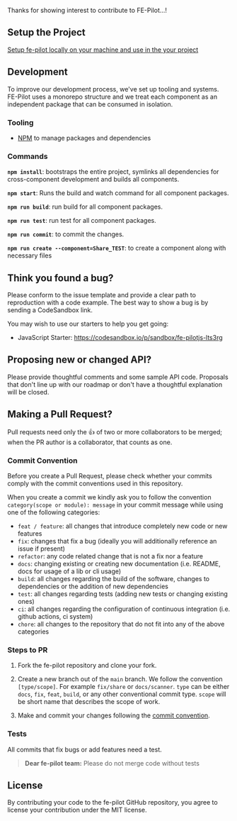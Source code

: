 Thanks for showing interest to contribute to FE-Pilot...!

## Setup the Project
[Setup fe-pilot locally on your machine and use in the your project](SETUP.md)

## Development

To improve our development process, we've set up tooling and systems. FE-Pilot
uses a monorepo structure and we treat each component as an independent package
that can be consumed in isolation.

### Tooling

- [NPM](https://www.npmjs.com/) to manage packages and dependencies

### Commands

**`npm install`**: bootstraps the entire project, symlinks all dependencies for
cross-component development and builds all components.

**`npm start`**: Runs the build and watch command for all component packages.

**`npm run build`**: run build for all component packages.

**`npm run test`**: run test for all component packages.

**`npm run commit`**: to commit the changes.

**`npm run create --component=Share_TEST`**: to create a component along with necessary files

## Think you found a bug?

Please conform to the issue template and provide a clear path to reproduction
with a code example. The best way to show a bug is by sending a CodeSandbox
link.

You may wish to use our starters to help you get going:

- JavaScript Starter: https://codesandbox.io/p/sandbox/fe-pilotjs-lts3rg

## Proposing new or changed API?

Please provide thoughtful comments and some sample API code. Proposals that
don't line up with our roadmap or don't have a thoughtful explanation will be
closed.

## Making a Pull Request?

Pull requests need only the :+1: of two or more collaborators to be merged; when
the PR author is a collaborator, that counts as one.

### Commit Convention

Before you create a Pull Request, please check whether your commits comply with
the commit conventions used in this repository.

When you create a commit we kindly ask you to follow the convention
`category(scope or module): message` in your commit message while using one of
the following categories:

- `feat / feature`: all changes that introduce completely new code or new
  features
- `fix`: changes that fix a bug (ideally you will additionally reference an
  issue if present)
- `refactor`: any code related change that is not a fix nor a feature
- `docs`: changing existing or creating new documentation (i.e. README, docs for
  usage of a lib or cli usage)
- `build`: all changes regarding the build of the software, changes to
  dependencies or the addition of new dependencies
- `test`: all changes regarding tests (adding new tests or changing existing
  ones)
- `ci`: all changes regarding the configuration of continuous integration (i.e.
  github actions, ci system)
- `chore`: all changes to the repository that do not fit into any of the above
  categories


### Steps to PR

1. Fork the fe-pilot repository and clone your fork.

2. Create a new branch out of the `main` branch. We follow the convention
   `[type/scope]`. For example `fix/share` or `docs/scanner`. `type`
   can be either `docs`, `fix`, `feat`, `build`, or any other conventional
   commit type. `scope` will be short name that describes the scope of work.

3. Make and commit your changes following the
   [commit convention](https://github.com/opensrc0/fe-pilot/blob/main/.github/CONTRIBUTING.md#commit-convention).


### Tests

All commits that fix bugs or add features need a test.

> **Dear fe-pilot team:** Please do not merge code without tests

## License

By contributing your code to the fe-pilot GitHub repository, you agree to
license your contribution under the MIT license.
